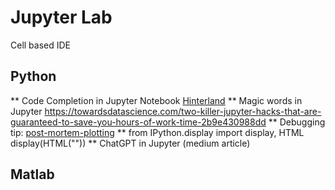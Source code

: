 # Jupyter Lab

Cell based IDE

## Python

** Code Completion in Jupyter Notebook [Hinterland](https://jupyter-contrib-nbextensions.readthedocs.io/en/latest/nbextensions/hinterland/README.html)
** Magic words in Jupyter https://towardsdatascience.com/two-killer-jupyter-hacks-that-are-guaranteed-to-save-you-hours-of-work-time-2b9e430988dd
** Debugging tip: [post-mortem-plotting](https://andyljones.com/posts/post-mortem-plotting.html)
** <syntaxhighlight lang = "Python3">
from IPython.display import display, HTML
display(HTML("<style>.container { width:90% !important; }</style>")) 
</syntaxhighlight>
** ChatGPT in Jupyter (medium article) 

## Matlab
